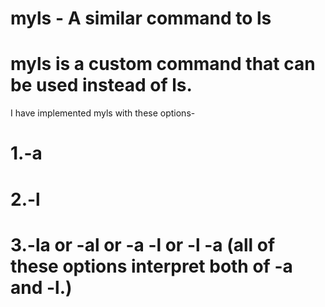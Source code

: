 # myls - A similar command to ls

# myls is a custom command that can be used instead of ls.
I have implemented myls with these options-
#    1.-a
#    2.-l
#    3.-la or -al  or -a -l or -l -a (all of these options interpret both of -a and -l.)
